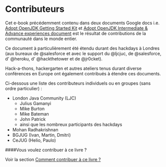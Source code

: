 # Contributeurs

Cet e-book précédemment contenu dans deux documents Google docs i.e. [Adopt OpenJDK Getting Started Kit](http://bit.ly/17ovGUB) et [Adopt OpenJDK Intermediate & Advance experiences document](http://bit.ly/1ckphOl)
est le résultat de contributions de la communauté dans le monde entier.

Ce document à particulièrement été étendu durant des hackdays à Londres (aux bureaux de @salesforce et avec le support
du @ljcjuc, de @salesforce, d' @heroku, d' @hackthetower et de @jr0cket).

Hack-a-thons, hackergarten et autres ateliers tenus durant diverse conférences en Europe ont également contribués à étendre ces documents.

Ci-dessous une liste des contributeurs individuels ou en groupes (sans ordre particulier) :
- London Java Community (LJC) 
    - Julius Gamanyi
    - Mike Burton
    - Mike Bateman
    - John Patrick
    - ainsi que les nombreux participants des hackdays
- Mohan Radhakrishnan
- BGJUG (Ivan, Martin, Dmitri)
- CeJUG (Helio, Paulo)

####Vous voulez contribuer à ce livre ?

Voir la section [Comment contribuer à ce livre ?](contribute.md)